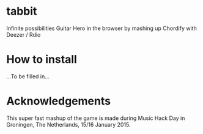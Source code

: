 # tabbit
Infinite possibilities Guitar Hero in the browser by mashing up Chordify with Deezer / Rdio

# How to install
...To be filled in...

# Acknowledgements
This super fast mashup of the game is made during Music Hack Day in Groningen, The Netherlands, 15/16 January 2015.

